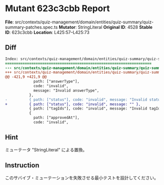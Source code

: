 # Mutant 623c3cbb Report

**File**: src/contexts/quiz-management/domain/entities/quiz-summary/quiz-summary-patches.spec.ts
**Mutator**: StringLiteral
**Original ID**: 4528
**Stable ID**: 623c3cbb
**Location**: L425:57–L425:73

## Diff

```diff
Index: src/contexts/quiz-management/domain/entities/quiz-summary/quiz-summary-patches.spec.ts
===================================================================
--- src/contexts/quiz-management/domain/entities/quiz-summary/quiz-summary-patches.spec.ts	original
+++ src/contexts/quiz-management/domain/entities/quiz-summary/quiz-summary-patches.spec.ts	mutated #4528
@@ -421,9 +421,9 @@
             path: ["answerType"],
             code: "invalid",
             message: "Invalid answerType",
           },
-          { path: ["status"], code: "invalid", message: "Invalid status" },
+          { path: ["status"], code: "invalid", message: "" },
           { path: ["tagIds"], code: "invalid", message: "Invalid tagIds" },
           {
             path: ["approvedAt"],
             code: "invalid",
```

## Hint

ミューテータ "StringLiteral" による置換。

## Instruction

このサバイブ・ミューテーションを失敗させる最小テストを設計してください。
